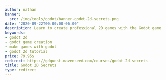 ```yaml
---
author: nathan
banner:
  src: /img/tools/godot/banner-godot-2d-secrets.png
date: "2020-09-22T00:00:00-06:00"
description: Learn to create professional 2D games with the Godot game engine.
keywords:
- godot 2d
- godot game creation
- make games with godot
- godot 2d tutorial
price: 79.95$
redirect: https://gdquest.mavenseed.com/courses/godot-2d-secrets
title: Godot 2D Secrets
type: redirect
---
```

